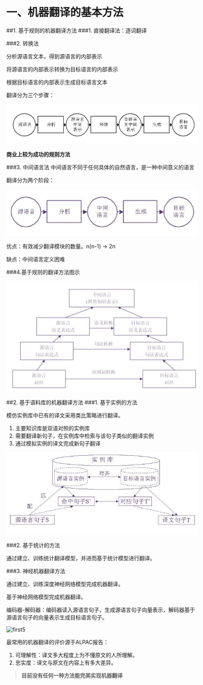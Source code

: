 # 一、机器翻译的基本方法

##1. 基于规则的机器翻译方法
###1. 直接翻译法：逐词翻译<br>

###2. 转换法<br>

分析源语言文本，得到源语言的内部表示

将源语言的内部表示转换为目标语言的内部表示

根据目标语言的内部表示生成目标语言文本

翻译分为三个步骤：

![first2](img/first2.jpg)

**商业上较为成功的规则方法**

###3. 中间语言法
中间语言不同于任何具体的自然语言，是一种中间意义的语言<br>

翻译分为两个阶段：

![first1](img/first1.jpg)

优点：有效减少翻译模块的数量。n(n-1) -> 2n

缺点：中间语言定义困难

###4.基于规则的翻译方法图示

![first3](img/first3.jpg)

##2. 基于语料库的机器翻译方法
###1. 基于实例的方法

模仿实例库中已有的译文采用类比策略进行翻译。

1. 主要知识库是双语对照的实例库
2. 需要翻译新句子，在实例库中检索与该句子类似的翻译实例
3. 通过模拟实例的译文完成新句子翻译

![first4](img/first4.jpg)

###2. 基于统计的方法

通过建立、训练统计翻译模型，并进而基于统计模型进行翻译。

###3. 神经机器翻译方法

通过建立、训练深度神经网络模型完成机器翻译。

基于神经网络模型完成机器翻译。

编码器-解码器：编码器读入源语言句子，生成源语言句子向量表示，解码器基于源语言句子的向量表示生成目标语言句子。

![first5](img/first5)

最常用的机器翻译的评价源于ALPAC报告：
1. 可理解性：译文多大程度上为不懂原文的人所理解。
2. 忠实度：译文与原文在内容上有多大差异。

> **目前没有任何一种方法能完美实现机器翻译**


